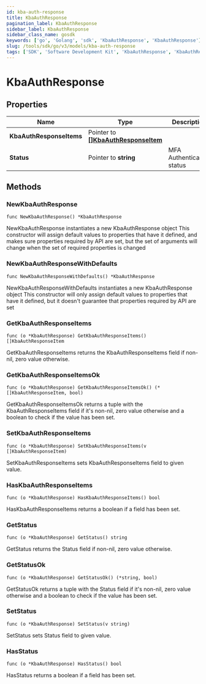 ```yaml
---
id: kba-auth-response
title: KbaAuthResponse
pagination_label: KbaAuthResponse
sidebar_label: KbaAuthResponse
sidebar_class_name: gosdk
keywords: ['go', 'Golang', 'sdk', 'KbaAuthResponse', 'KbaAuthResponse']
slug: /tools/sdk/go/v3/models/kba-auth-response
tags: ['SDK', 'Software Development Kit', 'KbaAuthResponse', 'KbaAuthResponse']
---
```


# KbaAuthResponse

## Properties

| Name | Type | Description | Notes |
| --- | --- | --- | --- |
| **KbaAuthResponseItems** | Pointer to [**[]KbaAuthResponseItem**](kba-auth-response-item) |  | [optional] |
| **Status** | Pointer to **string** | MFA Authentication status | [optional] |

## Methods

### NewKbaAuthResponse

`func NewKbaAuthResponse() *KbaAuthResponse`

NewKbaAuthResponse instantiates a new KbaAuthResponse object This constructor will assign default values to properties that have it defined, and makes sure properties required by API are set, but the set of arguments will change when the set of required properties is changed

### NewKbaAuthResponseWithDefaults

`func NewKbaAuthResponseWithDefaults() *KbaAuthResponse`

NewKbaAuthResponseWithDefaults instantiates a new KbaAuthResponse object This constructor will only assign default values to properties that have it defined, but it doesn't guarantee that properties required by API are set

### GetKbaAuthResponseItems

`func (o *KbaAuthResponse) GetKbaAuthResponseItems() []KbaAuthResponseItem`

GetKbaAuthResponseItems returns the KbaAuthResponseItems field if non-nil, zero value otherwise.

### GetKbaAuthResponseItemsOk

`func (o *KbaAuthResponse) GetKbaAuthResponseItemsOk() (*[]KbaAuthResponseItem, bool)`

GetKbaAuthResponseItemsOk returns a tuple with the KbaAuthResponseItems field if it's non-nil, zero value otherwise and a boolean to check if the value has been set.

### SetKbaAuthResponseItems

`func (o *KbaAuthResponse) SetKbaAuthResponseItems(v []KbaAuthResponseItem)`

SetKbaAuthResponseItems sets KbaAuthResponseItems field to given value.

### HasKbaAuthResponseItems

`func (o *KbaAuthResponse) HasKbaAuthResponseItems() bool`

HasKbaAuthResponseItems returns a boolean if a field has been set.

### GetStatus

`func (o *KbaAuthResponse) GetStatus() string`

GetStatus returns the Status field if non-nil, zero value otherwise.

### GetStatusOk

`func (o *KbaAuthResponse) GetStatusOk() (*string, bool)`

GetStatusOk returns a tuple with the Status field if it's non-nil, zero value otherwise and a boolean to check if the value has been set.

### SetStatus

`func (o *KbaAuthResponse) SetStatus(v string)`

SetStatus sets Status field to given value.

### HasStatus

`func (o *KbaAuthResponse) HasStatus() bool`

HasStatus returns a boolean if a field has been set.
